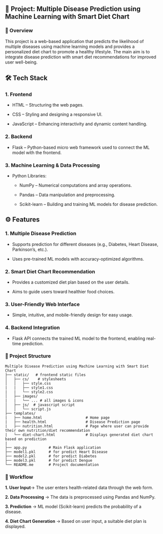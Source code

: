 <h2>📌 Project: Multiple Disease Prediction using Machine Learning with Smart Diet Chart</h2>
<h3>🔹 Overview</h3>
<p> This project is a web-based application that predicts the likelihood of multiple diseases using machine learning models and provides a personalized diet chart to promote a healthy lifestyle. The main aim is to integrate disease prediction with smart diet recommendations for improved user well-being.</p>

## 🛠 Tech Stack
### 1. Frontend
- HTML – Structuring the web pages.

- CSS – Styling and designing a responsive UI.

- JavaScript – Enhancing interactivity and dynamic content handling.

### 2. Backend

- Flask – Python-based micro web framework used to connect the ML model with the frontend.

### 3. Machine Learning & Data Processing

- Python Libraries:

  - NumPy – Numerical computations and array operations.

  - Pandas – Data manipulation and preprocessing.

  - Scikit-learn – Building and training ML models for disease prediction.

## ⚙️ Features
### 1. Multiple Disease Prediction

   - Supports prediction for different diseases (e.g., Diabetes, Heart Disease, Parkinson’s, etc.).

   - Uses pre-trained ML models with accuracy-optimized algorithms.

### 2. Smart Diet Chart Recommendation

  - Provides a customized diet plan based on the user details.

  - Aims to guide users toward healthier food choices.

### 3. User-Friendly Web Interface

  - Simple, intuitive, and mobile-friendly design for easy usage.

### 4. Backend Integration

  - Flask API connects the trained ML model to the frontend, enabling real-time prediction.
### 📂 Project Structure
```
Multiple Disease Prediction using Machine Learning with Smart Diet Chart 
├── static/   # frontend static files 
│   ├── cs/    # stylesheets
│   │   ├── style.css 
|   |   ├── style1.css
|   |   └── style2.css
│   ├── images/
|   |   └── ... # all images & icons
│   ├── js/  # javascript script
│   │   └── script.js
├── templates/                   
|   ├── home.html                    # Home page 
|   ├── health.html                  # Disease Prediction page
|   ├── nutrition.html               # Page where user can provide their own nutrition/diet recommendation
|   └── diet-chart.html              # Displays generated diet chart based on prediction
|
├── app.py          # Main Flask application
├── model1.pkl      # for predict Heart Disease 
├── model2.pkl      # for predict Diabetes 
├── model3.pkl      # for predict Dengue
└── README.me       # Project documentation
```

### 📂 Workflow
  **1. User Input**→ The user enters health-related data through the web form.

  **2. Data Processing** → The data is preprocessed using Pandas and NumPy.

   **3. Prediction** → ML model (Scikit-learn) predicts the probability of a disease.

   **4. Diet Chart Generation** → Based on user input, a suitable diet plan is displayed.


